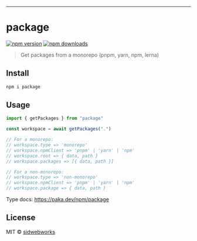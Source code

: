 
---

# package

[![npm version](https://badgen.net/npm/v/package)](https://npm.im/package) [![npm downloads](https://badgen.net/npm/dm/@sidwebworks/get-packages)](https://npm.im/@sidwebworks/get-packages)

> Get packages from a monorepo (pnpm, yarn, npm, lerna)

## Install

```bash
npm i package
```

## Usage

```ts
import { getPackages } from "package"

const workspace = await getPackages(".")

// For a monorepo:
// workspace.type => 'monorepo'
// workspace.npmClient => 'pnpm' | 'yarn' | 'npm'
// workspace.root => { data, path }
// workspace.packages => [{ data, path }]

// For a non-monorepo:
// workspace.type => 'non-monorepo'
// workspace.npmClient => 'pnpm' | 'yarn' | 'npm'
// workspace.package => { data, path }
```

Type docs: https://paka.dev/npm/package


## License

MIT &copy; [sidwebworks](https://github.com/sponsors/sidwebworks)